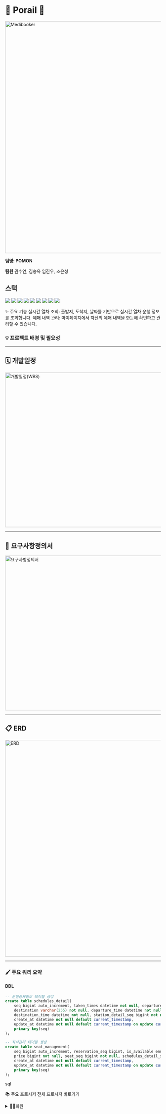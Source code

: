 # 🚂 Porail 🚂

<img src="./img/medibooker.jpeg" alt="Medibooker" width="1000" height="750"/>

**팀명: POMON**

**팀원**
권수연, 김송옥 임진우, 조은성

## 스택
<p>
<img src="https://img.shields.io/badge/mariaDB-003545?style=for-the-badge&logo=mariaDB&logoColor=white">
<img src="https://img.shields.io/badge/mysql-4479A1?style=for-the-badge&logo=mysql&logoColor=white">
<img src="https://img.shields.io/badge/datagrip-000000?style=for-the-badge&logo=datagrip&logoColor=white">
<img src="https://img.shields.io/badge/visualstudiocode-007ACC?style=for-the-badge&logo=visualstudiocode&logoColor=white">
<img src="https://img.shields.io/badge/git-F05032?style=for-the-badge&logo=git&logoColor=white">
<img src="https://img.shields.io/badge/github-181717?style=for-the-badge&logo=github&logoColor=white">
<img src="https://img.shields.io/badge/notion-000000?style=for-the-badge&logo=notion&logoColor=white">
<img src="https://img.shields.io/badge/jira-0052CC?style=for-the-badge&logo=jira&logoColor=white">
<img src="https://img.shields.io/badge/discord-5865F2?style=for-the-badge&logo=discord&logoColor=white">
</p>

✨ 주요 기능
실시간 열차 조회: 출발지, 도착지, 날짜를 기반으로 실시간 열차 운행 정보를 조회합니다.
예매 내역 관리: 마이페이지에서 자신의 예매 내역을 한눈에 확인하고 관리할 수 있습니다.

### 💡 프로젝트 배경 및 필요성

---

## 🗓️ 개발일정
<img src="./img/WBS.png" alt="개발일정(WBS)" width="1000" height="500"/>

---
## 📝 요구사항정의서
<img src="./img/요구사항정의서.png" alt="요구사항정의서" width="1000" height="500"/>

---
## 📋 ERD
<img src="./img/MediBooker.jpg" alt="ERD" width="1000" height="700"/>

---
### 🖌️ 주요 쿼리 요약

#### DDL

```sql
-- 운행상세정보 테이블 생성
create table schedules_detail(
	seq bigint auto_increment, taken_times datetime not null, departure varchar(255) not null,
    destination varchar(255) not null, departure_time datetime not null, 
    destination_time datetime not null, station_detail_seq bigint not null, schedules_seq bigint not null,
	create_at datetime not null default current_timestamp,
    update_at datetime not null default current_timestamp on update current_timestamp,
	primary key(seq)
);

-- 좌석관리 테이블 생성
create table seat_management(
	seq bigint auto_increment, reservation_seq bigint, is_available enum('true', 'false') not null default 'true',
    price bigint not null, seat_seq bigint not null, schedules_detail_seq bigint not null,
	create_at datetime not null default current_timestamp,
    update_at datetime not null default current_timestamp on update current_timestamp,
	primary key(seq)
);

```

sql

📚 주요 프로시저
전체 프로시저 바로가기

<details>
  <summary> 👩‍💻회원</summary>

<details> <summary>1. 회원가입 🔐</summary>
```
delimiter //
create procedure user_join(
in memberIdInput varchar(255), 
in passwordInput varchar(255), 
in nameInput varchar(255), 
in emailInput varchar(255),
in tpNoInput char(13))

begin
	declare memberId varchar(255);
    select member_id into memberId from member where email = emailInput;
    if memberId is not null then
    select '이미 존재하는 아이디입니다.';
    else
    insert into member(member_id, password, name, email, tp_no) 
    values(memberIdInput, passwordInput, nameInput, emailInput, tpNoInput); 
    end if;
end
// delimiter ;
```

2. 비밀번호 변경

delimiter //
create procedure pw_change(
in idInput bigint,
in passwordInput varchar(255))
begin
	declare memberPw varchar(255);
    declare memberId bigint;
    select seq, password into memberId,memberPw from member where seq = idInput;
		if memberId is null then
		select '존재하지 않는 유저입니다.';
		elseif memberPw =passwordInput then
		select '기존 비밀번호와 동일합니다.';
		else 
		update member set password =passwordInput where id=idInput;
        select '비밀번호 변경이 완료되었습니다.';
		end if;
    end
    // delimiter ;
    
 3. 회원탈퇴
    delimiter //
create procedure member_delete(
in idInput bigint)
begin
	update member set del_yn = 'Y' where seq=idInput;
    select '회원 탈퇴가 완료되었습니다.';
end;
// delimiter ;

4. 로그인

delimiter //
create procedure user_login(
in idInput varchar(255),
in pwInput varchar(255))
begin
	declare count int;
    
 select count(*) into count from member where 
 member_id= idInput and password = pwInput;
 
 if count=1 then
 select '로그인이 완료되었습니다.';
 else 
 select '아이디 또는 비밀번호가 일치하지 않습니다.';
 end if;
end 
// delimiter ;
5. 아이디 찾기
delimiter //
create procedure id_search(
in emailInput varchar(255))
begin
declare memberId varchar(255);
select member_id into memberId from member where email = emailInput;
	if memberId is not null then
	 select concat('고객님의 아이디는: ', memberId, ' 입니다.') as message ;
	else
    select '이메일이 일치하지 않습니다.';
    end if;
end;
 // delimiter ;

6. 비밀번호 찾기
delimiter //
create procedure pw_search(
in idInput varchar(255),
in emailInput varchar(255))
begin
declare memberPw varchar(255);
select password into memberPw from member where member_id= idInput and email = emailInput;
	if memberPw is not null then
	 select concat('고객님의 비밀번호는: ', memberPw, ' 입니다.') as message ;
	else
    select '아이디 또는 이메일이 일치하지 않습니다.';
    end if;
end;
 // delimiter ;
```
```


</details>
📘조회
📖예매
🧪결




